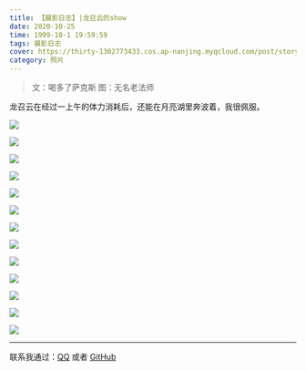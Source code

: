 ```yaml
---
title: 【摄影日志】|龙召云的show
date: 2020-10-25
time: 1999-10-1 19:59:59
tags: 摄影日志
cover: https://thirty-1302773433.cos.ap-nanjing.myqcloud.com/post/story-focus/walking/DSC_8404.JPG
category: 照片
---
```

> 文：喝多了萨克斯
> 图：无名老法师

龙召云在经过一上午的体力消耗后，还能在月亮湖里奔波着，我很佩服。  


![](https://thirty-1302773433.cos.ap-nanjing.myqcloud.com/post/story-focus/walking/20201023_114059_HDR.jpg)


![](https://thirty-1302773433.cos.ap-nanjing.myqcloud.com/post/story-focus/walking/DSC_8404.JPG)

![](https://thirty-1302773433.cos.ap-nanjing.myqcloud.com/post/story-focus/walking/DSC_8404.JPG)

![](https://thirty-1302773433.cos.ap-nanjing.myqcloud.com/post/story-focus/walking/DSC_8416.JPG)

![](https://thirty-1302773433.cos.ap-nanjing.myqcloud.com/post/story-focus/walking/DSC_8425.JPG)

![](https://thirty-1302773433.cos.ap-nanjing.myqcloud.com/post/story-focus/walking/DSC_8431.JPG)

![](https://thirty-1302773433.cos.ap-nanjing.myqcloud.com/post/story-focus/walking/DSC_8432.JPG)

![](https://thirty-1302773433.cos.ap-nanjing.myqcloud.com/post/story-focus/walking/DSC_8438.JPG)

![](https://thirty-1302773433.cos.ap-nanjing.myqcloud.com/post/story-focus/walking/DSC_8490.JPG)

![](https://thirty-1302773433.cos.ap-nanjing.myqcloud.com/post/story-focus/walking/DSC_8489.JPG)

![](https://thirty-1302773433.cos.ap-nanjing.myqcloud.com/post/story-focus/walking/DSC_8480.JPG)

![](https://thirty-1302773433.cos.ap-nanjing.myqcloud.com/post/story-focus/walking/DSC_8491.JPG)

![](https://thirty-1302773433.cos.ap-nanjing.myqcloud.com/post/story-focus/walking/DSC_8694.JPG)

----------------------------------------------------------------------------------------------------------------------------------------------------------------------------------------------------------------

联系我通过：[QQ](https://thirty-1302773433.cos.ap-nanjing.myqcloud.com/post/about/1601644798481_temp_qrcode_share_9993.png) 或者 [GitHub](https://github.com)  
